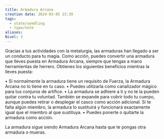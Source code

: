 ```yaml
---
title: Armadura Arcana
creation date: 2024-03-05 23:39
tags:
  - state/seedling
  - type/note
aliases: 
Nivel: 3
---
```

Gracias a tus actividades con la metalurgia, las armaduras han llegado a ser un conducto para tu magia. Como acción, puedes convertir una armadura que lleves puesta en Armadura Arcana, siempre que tengas a mano herramientas de herrero. Obtienes los siguientes beneficios mientras la lleves puesta:

• Sí normalmente la armadura tiene un requisito de Fuerza, la Armadura Arcana no lo tiene en tu caso.
• Puedes utilizarla como canalizador mágico para tus conjuros de artífice.
• La armadura se adhiere a ti y no te la pueden quitar contra tu voluntad. También se expande para cubrir todo tu cuerpo, aunque puedes retirar o desplegar el casco como acción adicional. Si te falta algún miembro, la armadura lo sustituirá y funcionará exactamente igual que el miembro al que sustituya.
• Puedes ponerte o quitarte la armadura como acción.

La armadura sigue siendo Armadura Arcana hasta que te pongas otra armadura o mueras.
